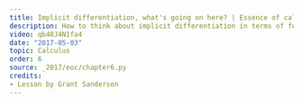 ```yaml
---
title: Implicit differentiation, what's going on here? | Essence of calculus, chapter 6
description: How to think about implicit differentiation in terms of functions with multiple inputs, and tiny nudges to those inputs.
video: qb40J4N1fa4
date: "2017-05-03"
topic: Calculus
order: 6
source: _2017/eoc/chapter6.py
credits:
- Lesson by Grant Sanderson
---
```

